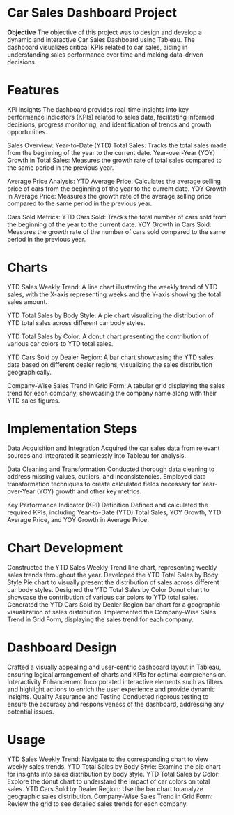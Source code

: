 # Car Sales Dashboard Project
**Objective**
The objective of this project was to design and develop a dynamic and interactive Car Sales Dashboard using Tableau. The dashboard visualizes critical KPIs related to car sales, aiding in understanding sales performance over time and making data-driven decisions.

# Features
KPI Insights
The dashboard provides real-time insights into key performance indicators (KPIs) related to sales data, facilitating informed decisions, progress monitoring, and identification of trends and growth opportunities.

Sales Overview:
Year-to-Date (YTD) Total Sales: Tracks the total sales made from the beginning of the year to the current date.
Year-over-Year (YOY) Growth in Total Sales: Measures the growth rate of total sales compared to the same period in the previous year.

Average Price Analysis:
YTD Average Price: Calculates the average selling price of cars from the beginning of the year to the current date.
YOY Growth in Average Price: Measures the growth rate of the average selling price compared to the same period in the previous year.

Cars Sold Metrics:
YTD Cars Sold: Tracks the total number of cars sold from the beginning of the year to the current date.
YOY Growth in Cars Sold: Measures the growth rate of the number of cars sold compared to the same period in the previous year.

# Charts
YTD Sales Weekly Trend:
A line chart illustrating the weekly trend of YTD sales, with the X-axis representing weeks and the Y-axis showing the total sales amount.

YTD Total Sales by Body Style:
A pie chart visualizing the distribution of YTD total sales across different car body styles.

YTD Total Sales by Color:
A donut chart presenting the contribution of various car colors to YTD total sales.

YTD Cars Sold by Dealer Region:
A bar chart showcasing the YTD sales data based on different dealer regions, visualizing the sales distribution geographically.

Company-Wise Sales Trend in Grid Form:
A tabular grid displaying the sales trend for each company, showcasing the company name along with their YTD sales figures.

# Implementation Steps
Data Acquisition and Integration
Acquired the car sales data from relevant sources and integrated it seamlessly into Tableau for analysis.

Data Cleaning and Transformation
Conducted thorough data cleaning to address missing values, outliers, and inconsistencies.
Employed data transformation techniques to create calculated fields necessary for Year-over-Year (YOY) growth and other key metrics.

Key Performance Indicator (KPI) Definition
Defined and calculated the required KPIs, including Year-to-Date (YTD) Total Sales, YOY Growth, YTD Average Price, and YOY Growth in Average Price.

# Chart Development
Constructed the YTD Sales Weekly Trend line chart, representing weekly sales trends throughout the year.
Developed the YTD Total Sales by Body Style Pie chart to visually present the distribution of sales across different car body styles.
Designed the YTD Total Sales by Color Donut chart to showcase the contribution of various car colors to YTD total sales.
Generated the YTD Cars Sold by Dealer Region bar chart for a geographic visualization of sales distribution.
Implemented the Company-Wise Sales Trend in Grid Form, displaying the sales trend for each company.

# Dashboard Design
Crafted a visually appealing and user-centric dashboard layout in Tableau, ensuring logical arrangement of charts and KPIs for optimal comprehension.
Interactivity Enhancement
Incorporated interactive elements such as filters and highlight actions to enrich the user experience and provide dynamic insights.
Quality Assurance and Testing
Conducted rigorous testing to ensure the accuracy and responsiveness of the dashboard, addressing any potential issues.

# Usage
YTD Sales Weekly Trend: Navigate to the corresponding chart to view weekly sales trends.
YTD Total Sales by Body Style: Examine the pie chart for insights into sales distribution by body style.
YTD Total Sales by Color: Explore the donut chart to understand the impact of car colors on total sales.
YTD Cars Sold by Dealer Region: Use the bar chart to analyze geographic sales distribution.
Company-Wise Sales Trend in Grid Form: Review the grid to see detailed sales trends for each company.
